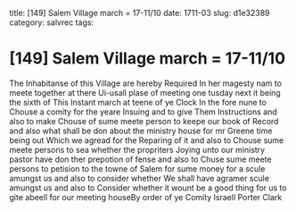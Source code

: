 title: [149] Salem Village march = 17-11/10
date: 1711-03
slug: d1e32389
category: salvrec
tags: 


<div markdown class="doc" id="d1e32389">


# [149] Salem Village march = 17-11/10

The Inhabitanse of this Village are hereby Required In her magesty nam to meete together at there Ui-usall plase of meeting one tusday next it being the sixth of This Instant march at teene of ye Clock In the fore nune to Chouse a comity for the yeare Insuing and to give Them Instructions and also to make Chouse of sume meete person to keepe our book of Record and also what shall be don about the ministry house for mr Greene time being out Which we agread for the Reparing of it and also to Chouse sume meete persons to sea whether the propriters Joying unto our ministry pastor have don ther prepotion of fense and also to Chuse sume meete persons to petision to the towne of Salem for sume money for a scule amungst us and also to consider whether We shall have agramer scule amungst us and also to Consider whether it wount be a good thing for us to gite abeell for our meeting houseBy order of ye Comity Israell Porter Clark
</div>